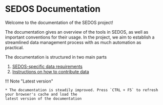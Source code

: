# SEDOS Documentation

Welcome to the documentation of the SEDOS project!

The documentation gives an overview of the tools in SEDOS, as well as important conventions for their usage.
In the project, we aim to establish a streamlined data management process with as much automation as practical.

The documentation is structured in two main parts 

1. [SEDOS-specific data requirements](./data_requirements/input_data.md) 
2. [Instructions on how to contribute data](./how_to_contribute_data.md)


!!! Note "Latest version"

    * The documentation is steadily improved. Press `CTRL + F5` to refresh your browser's cache and load the 
    latest version of the documentation 

